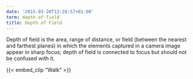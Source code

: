 ```yaml
---
date: '2015-03-20T13:28:57+01:00'
term: depth-of-field
title: Depth of Field
---
```


Depth of field is the area, range of distance, or field (between the
nearest and farthest planes) in which the elements captured in a
camera image appear in sharp focus; depth of field is connected to
focus but should not be confused with it.

<!--more-->

{{< embed_clip "Walk" >}}